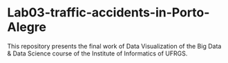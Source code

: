 # Lab03-traffic-accidents-in-Porto-Alegre
This repository presents the final work of Data Visualization of the Big Data &amp; Data Science course of the Institute of Informatics of UFRGS.
